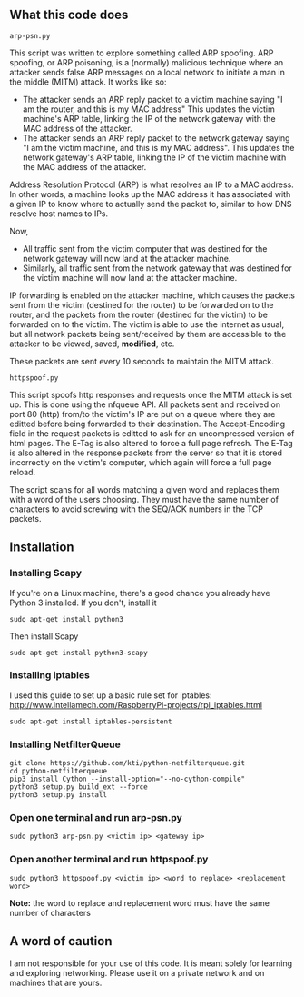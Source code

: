 ## What this code does
```
arp-psn.py
```
This script was written to explore something called ARP spoofing. ARP spoofing, or ARP poisoning,
is a (normally) malicious technique where an attacker sends false ARP messages
on a local network to initiate a man in the middle (MITM) attack. It works like so:
- The attacker sends an ARP reply packet to a victim machine saying "I am the router, and this is my MAC address" This updates the victim machine's ARP table, linking the IP of the network gateway with the MAC address of the attacker. 
- The attacker sends an ARP reply packet to the network gateway saying "I am the victim machine, and this is my MAC address". This updates the network gateway's ARP table, linking the IP of the victim machine with the MAC address of the attacker.

Address Resolution Protocol (ARP) is what resolves an IP to a MAC address. In other words, a machine looks up the MAC address it has associated with a given IP to know where to actually send the packet to, similar to how DNS resolve host names to IPs.

Now,
- All traffic sent from the victim computer that was destined for the network gateway will now land at the attacker machine.
- Similarly, all traffic sent from the network gateway that was destined for the victim machine will now land at the attacker machine.

IP forwarding is enabled on the attacker machine, which causes the packets sent from the victim (destined for the router) to be forwarded on to the router, and the packets from the router (destined for the victim) to be forwarded on to the victim. The victim is able to use the internet as usual, but all network packets being sent/received by them are accessible to the attacker to be viewed, saved, **modified**, etc. 

These packets are sent every 10 seconds to maintain the MITM attack.

```
httpspoof.py
```
This script spoofs http responses and requests once the MITM attack is set up. This is done using the nfqueue API. 
All packets sent and received on port 80 (http) from/to the victim's IP are put on a queue where they are editted before being forwarded to their destination.
The Accept-Encoding field in the request packets is editted to ask for an uncompressed version of html pages. The E-Tag is also altered to force a full page 
refresh. The E-Tag is also altered in the response packets from the server so that it is stored incorrectly on the victim's computer, which again will force a full page reload. 

The script scans for all words matching a given word and replaces them with a word of the users choosing. They must have the same number of characters to avoid screwing with the SEQ/ACK numbers in the TCP packets.


## Installation

### Installing Scapy
If you're on a Linux machine, there's a good chance you already have Python 3 installed. 
If you don't, install it
```
sudo apt-get install python3
```

Then install Scapy

```
sudo apt-get install python3-scapy
```

### Installing iptables
I used this guide to set up a basic rule set for iptables:
http://www.intellamech.com/RaspberryPi-projects/rpi_iptables.html
```
sudo apt-get install iptables-persistent
```

### Installing NetfilterQueue
```
git clone https://github.com/kti/python-netfilterqueue.git
cd python-netfilterqueue
pip3 install Cython --install-option="--no-cython-compile"
python3 setup.py build_ext --force
python3 setup.py install
```

### Open one terminal and run arp-psn.py
```
sudo python3 arp-psn.py <victim ip> <gateway ip>
```
  
### Open another terminal and run httpspoof.py
```
sudo python3 httpspoof.py <victim ip> <word to replace> <replacement word>
```
**Note:** the word to replace and replacement word must have the same number of characters

## A word of caution
I am not responsible for your use of this code. It is meant solely for learning and exploring networking. Please use it on a private network and on machines that are yours.
